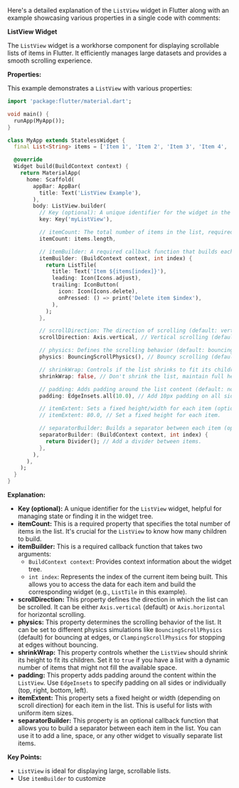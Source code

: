 Here's a detailed explanation of the `ListView` widget in Flutter along with an example showcasing various properties in a single code with comments:

**ListView Widget**

The `ListView` widget is a workhorse component for displaying scrollable lists of items in Flutter. It efficiently manages large datasets and provides a smooth scrolling experience.

**Properties:**

This example demonstrates a `ListView` with various properties:

```dart
import 'package:flutter/material.dart';

void main() {
  runApp(MyApp());
}

class MyApp extends StatelessWidget {
  final List<String> items = ['Item 1', 'Item 2', 'Item 3', 'Item 4', 'Item 5'];

  @override
  Widget build(BuildContext context) {
    return MaterialApp(
      home: Scaffold(
        appBar: AppBar(
          title: Text('ListView Example'),
        ),
        body: ListView.builder(
          // Key (optional): A unique identifier for the widget in the widget tree.
          key: Key('myListView'),

          // itemCount: The total number of items in the list, required for sizing.
          itemCount: items.length,

          // itemBuilder: A required callback function that builds each list item.
          itemBuilder: (BuildContext context, int index) {
            return ListTile(
              title: Text('Item ${items[index]}'),
              leading: Icon(Icons.adjust),
              trailing: IconButton(
                icon: Icon(Icons.delete),
                onPressed: () => print('Delete item $index'),
              ),
            );
          },

          // scrollDirection: The direction of scrolling (default: vertical).
          scrollDirection: Axis.vertical, // Vertical scrolling (default).

          // physics: Defines the scrolling behavior (default: bouncing).  
          physics: BouncingScrollPhysics(), // Bouncy scrolling (default).

          // shrinkWrap: Controls if the list shrinks to fit its children (default: false).
          shrinkWrap: false, // Don't shrink the list, maintain full height.

          // padding: Adds padding around the list content (default: none).
          padding: EdgeInsets.all(10.0), // Add 10px padding on all sides.

          // itemExtent: Sets a fixed height/width for each item (optional).
          // itemExtent: 80.0, // Set a fixed height for each item.

          // separatorBuilder: Builds a separator between each item (optional).
          separatorBuilder: (BuildContext context, int index) {
            return Divider(); // Add a divider between items.
          },
        ),
      ),
    );
  }
}
```

**Explanation:**

- **Key (optional):** A unique identifier for the `ListView` widget, helpful for managing state or finding it in the widget tree.
- **itemCount:** This is a required property that specifies the total number of items in the list. It's crucial for the `ListView` to know how many children to build.
- **itemBuilder:** This is a required callback function that takes two arguments:
    - `BuildContext context`: Provides context information about the widget tree.
    - `int index`: Represents the index of the current item being built. This allows you to access the data for each item and build the corresponding widget (e.g., `ListTile` in this example).
- **scrollDirection:** This property defines the direction in which the list can be scrolled. It can be either `Axis.vertical` (default) or `Axis.horizontal` for horizontal scrolling.
- **physics:** This property determines the scrolling behavior of the list. It can be set to different physics simulations like `BouncingScrollPhysics` (default) for bouncing at edges, or `ClampingScrollPhysics` for stopping at edges without bouncing.
- **shrinkWrap:** This property controls whether the `ListView` should shrink its height to fit its children. Set it to `true` if you have a list with a dynamic number of items that might not fill the available space.
- **padding:** This property adds padding around the content within the `ListView`. Use `EdgeInsets` to specify padding on all sides or individually (top, right, bottom, left).
- **itemExtent:** This property sets a fixed height or width (depending on scroll direction) for each item in the list. This is useful for lists with uniform item sizes.
- **separatorBuilder:** This property is an optional callback function that allows you to build a separator between each item in the list. You can use it to add a line, space, or any other widget to visually separate list items.

**Key Points:**

- `ListView` is ideal for displaying large, scrollable lists.
- Use `itemBuilder` to customize